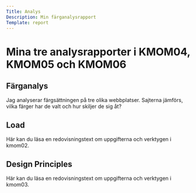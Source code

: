 ```yaml
---
Title: Analys
Description: Min färganalysrapport
Template: report
---
```


<h1>Mina tre analysrapporter i KMOM04, KMOM05 och KMOM06</h1>

<div class="kmom-box">
<h2>Färganalys</h2>
<p>Jag analyserar färgsättningen på tre olika webbplatser. Sajterna jämförs, vilka färger har de valt och hur skiljer de sig åt?</p>
<p><a href="../portfolio/analysis/01_colors"><i class="fas fa-arrow-circle-right"></i></a></p>
</div>

<div class="kmom-box">
<h2>Load</h2>
<p>Här kan du läsa en redovisningstext om uppgifterna och verktygen i kmom02.</p>
<p><a href="../portfolio/analysis/02_load"><i class="fas fa-arrow-circle-right"></i></a></p>
</div>

<div class="kmom-box">
<h2>Design Principles</h2>
<p>Här kan du läsa en redovisningstext om uppgifterna och verktygen i kmom03.</p>
<p><a href="../portfolio/analysis/03_design_principles"><i class="fas fa-arrow-circle-right"></i></a></p>
</div>
